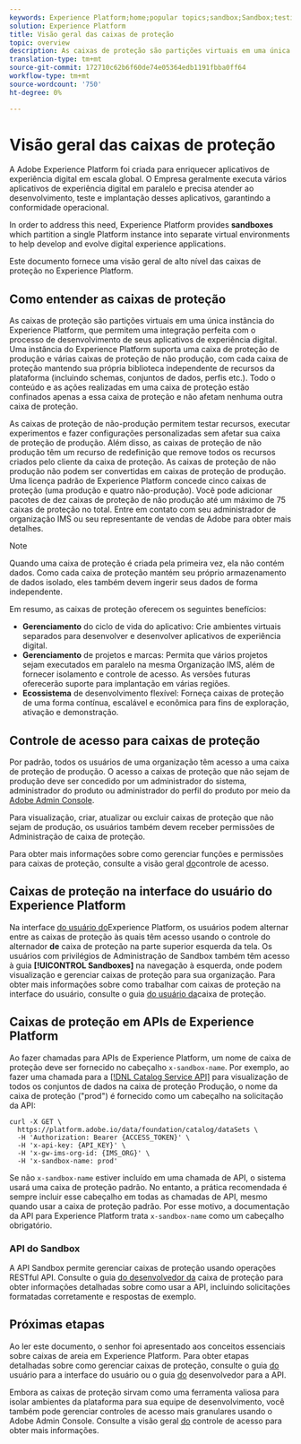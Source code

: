 ```yaml
---
keywords: Experience Platform;home;popular topics;sandbox;Sandbox;testing;Testing
solution: Experience Platform
title: Visão geral das caixas de proteção
topic: overview
description: As caixas de proteção são partições virtuais em uma única instância do Experience Platform, que permitem uma integração perfeita com o processo de desenvolvimento de seus aplicativos de experiência digital.
translation-type: tm+mt
source-git-commit: 172710c62b6f60de74e05364edb1191fbba0ff64
workflow-type: tm+mt
source-wordcount: '750'
ht-degree: 0%

---
```



# Visão geral das caixas de proteção

A Adobe Experience Platform foi criada para enriquecer aplicativos de experiência digital em escala global. O Empresa geralmente executa vários aplicativos de experiência digital em paralelo e precisa atender ao desenvolvimento, teste e implantação desses aplicativos, garantindo a conformidade operacional.

In order to address this need, Experience Platform provides **sandboxes** which partition a single Platform instance into separate virtual environments to help develop and evolve digital experience applications.

Este documento fornece uma visão geral de alto nível das caixas de proteção no Experience Platform.

## Como entender as caixas de proteção

As caixas de proteção são partições virtuais em uma única instância do Experience Platform, que permitem uma integração perfeita com o processo de desenvolvimento de seus aplicativos de experiência digital. Uma instância do Experience Platform suporta uma caixa de proteção de produção e várias caixas de proteção de não produção, com cada caixa de proteção mantendo sua própria biblioteca independente de recursos da plataforma (incluindo schemas, conjuntos de dados, perfis etc.).  Todo o conteúdo e as ações realizadas em uma caixa de proteção estão confinados apenas a essa caixa de proteção e não afetam nenhuma outra caixa de proteção.

As caixas de proteção de não-produção permitem testar recursos, executar experimentos e fazer configurações personalizadas sem afetar sua caixa de proteção de produção. Além disso, as caixas de proteção de não produção têm um recurso de redefinição que remove todos os recursos criados pelo cliente da caixa de proteção. As caixas de proteção de não produção não podem ser convertidas em caixas de proteção de produção. Uma licença padrão de Experience Platform concede cinco caixas de proteção (uma produção e quatro não-produção). Você pode adicionar pacotes de dez caixas de proteção de não produção até um máximo de 75 caixas de proteção no total. Entre em contato com seu administrador de organização IMS ou seu representante de vendas de Adobe para obter mais detalhes.

>[!NOTE]
>
>Quando uma caixa de proteção é criada pela primeira vez, ela não contém dados. Como cada caixa de proteção mantém seu próprio armazenamento de dados isolado, eles também devem ingerir seus dados de forma independente.

Em resumo, as caixas de proteção oferecem os seguintes benefícios:

* **Gerenciamento** do ciclo de vida do aplicativo: Crie ambientes virtuais separados para desenvolver e desenvolver aplicativos de experiência digital.
* **Gerenciamento** de projetos e marcas: Permita que vários projetos sejam executados em paralelo na mesma Organização IMS, além de fornecer isolamento e controle de acesso. As versões futuras oferecerão suporte para implantação em várias regiões.
* **Ecossistema** de desenvolvimento flexível: Forneça caixas de proteção de uma forma contínua, escalável e econômica para fins de exploração, ativação e demonstração.

## Controle de acesso para caixas de proteção

Por padrão, todos os usuários de uma organização têm acesso a uma caixa de proteção de produção. O acesso a caixas de proteção que não sejam de produção deve ser concedido por um administrador do sistema, administrador do produto ou administrador do perfil do produto por meio da [Adobe Admin Console](https://adminconsole.adobe.com).

Para visualização, criar, atualizar ou excluir caixas de proteção que não sejam de produção, os usuários também devem receber permissões de Administração de caixa de proteção.

Para obter mais informações sobre como gerenciar funções e permissões para caixas de proteção, consulte a visão geral [do](../access-control/home.md)controle de acesso.

## Caixas de proteção na interface do usuário do Experience Platform

Na interface [do usuário do](https://platform.adobe.com)Experience Platform, os usuários podem alternar entre as caixas de proteção às quais têm acesso usando o controle do alternador **de** caixa de proteção na parte superior esquerda da tela.  Os usuários com privilégios de Administração de Sandbox também têm acesso à guia **[!UICONTROL Sandboxes]** na navegação à esquerda, onde podem visualização e gerenciar caixas de proteção para sua organização. Para obter mais informações sobre como trabalhar com caixas de proteção na interface do usuário, consulte o guia [do usuário da](ui/overview.md)caixa de proteção.

## Caixas de proteção em APIs de Experience Platform

Ao fazer chamadas para APIs de Experience Platform, um nome de caixa de proteção deve ser fornecido no cabeçalho `x-sandbox-name`. Por exemplo, ao fazer uma chamada para a [[!DNL Catalog Service API]](https://www.adobe.io/apis/experienceplatform/home/api-reference.html#!acpdr/swagger-specs/catalog.yaml) para visualização de todos os conjuntos de dados na caixa de proteção Produção, o nome da caixa de proteção (&quot;prod&quot;) é fornecido como um cabeçalho na solicitação da API:

```shell
curl -X GET \
  https://platform.adobe.io/data/foundation/catalog/dataSets \
  -H 'Authorization: Bearer {ACCESS_TOKEN}' \
  -H 'x-api-key: {API_KEY}' \
  -H 'x-gw-ims-org-id: {IMS_ORG}' \
  -H 'x-sandbox-name: prod'
```

Se não `x-sandbox-name` estiver incluído em uma chamada de API, o sistema usará uma caixa de proteção padrão. No entanto, a prática recomendada é sempre incluir esse cabeçalho em todas as chamadas de API, mesmo quando usar a caixa de proteção padrão. Por esse motivo, a documentação da API para Experience Platform trata `x-sandbox-name` como um cabeçalho obrigatório.

### API do Sandbox

A API Sandbox permite gerenciar caixas de proteção usando operações RESTful API. Consulte o guia [do desenvolvedor da](api/getting-started.md) caixa de proteção para obter informações detalhadas sobre como usar a API, incluindo solicitações formatadas corretamente e respostas de exemplo.

## Próximas etapas

Ao ler este documento, o senhor foi apresentado aos conceitos essenciais sobre caixas de areia em Experience Platform. Para obter etapas detalhadas sobre como gerenciar caixas de proteção, consulte o guia [do](ui/overview.md) usuário para a interface do usuário ou o guia [do](./api/getting-started.md) desenvolvedor para a API.

Embora as caixas de proteção sirvam como uma ferramenta valiosa para isolar ambientes da plataforma para sua equipe de desenvolvimento, você também pode gerenciar controles de acesso mais granulares usando o Adobe Admin Console. Consulte a visão geral [do](../access-control/home.md) controle de acesso para obter mais informações.